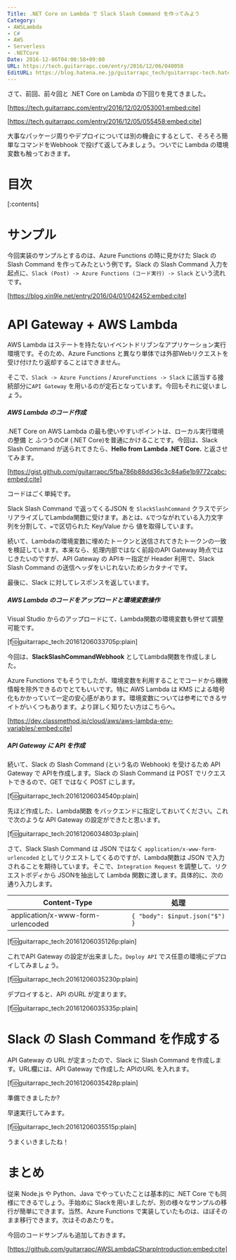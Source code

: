 ```yaml
---
Title: .NET Core on Lambda で Slack Slash Command を作ってみよう
Category:
- AWSLambda
- C#
- AWS
- Serverless
- .NETCore
Date: 2016-12-06T04:00:58+09:00
URL: https://tech.guitarrapc.com/entry/2016/12/06/040058
EditURL: https://blog.hatena.ne.jp/guitarrapc_tech/guitarrapc-tech.hatenablog.com/atom/entry/10328749687197530973
---
```


さて、前回、前々回と .NET Core on Lambda の下回りを見てきました。

[https://tech.guitarrapc.com/entry/2016/12/02/053001:embed:cite]

[https://tech.guitarrapc.com/entry/2016/12/05/055458:embed:cite]

大事なパッケージ周りやデプロイについては別の機会にするとして、そろそろ簡単なコマンドをWebhook で投げて返してみましょう。ついでに Lambda の環境変数も触っておきます。


# 目次

[:contents]

# サンプル

今回実装のサンプルとするのは、Azure Functions の時に見かけた Slack の Slash Command を作ってみたという例です。Slack の Slash Command 入力を起点に、```Slack (Post) -> Azure Functions (コード実行) -> Slack``` という流れです。

[https://blog.xin9le.net/entry/2016/04/01/042452:embed:cite]

# API Gateway + AWS Lambda

AWS Lambda はステートを持たないイベントドリブンなアプリケーション実行環境です。そのため、Azure Functions と異なり単体では外部Webリクエストを受け付けたり返却することはできません。

そこで、```Slack -> Azure Functions``` / ```AzureFunctions -> Slack``` に該当する接続部分に```API Gateway``` を用いるのが定石となっています。今回もそれに従いましょう。

##### AWS Lambda のコード作成

.NET Core on AWS Lambda の最も使いやすいポイントは、ローカル実行環境の整備 と ふつうのC# (.NET Core)を普通にかけることです。今回は、Slack Slash Command が送られてきたら、**Hello from Lambda .NET Core.** と返させてみます。

[https://gist.github.com/guitarrapc/5fba786b88dd36c3c84a6e1b9772cabc:embed:cite]

コードはごく単純です。

Slack Slash Command で返ってくるJSON を ```SlackSlashCommand``` クラスでデシリアライズしてLambda関数に受けます。あとは、```&```でつながれている入力文字列を分割して、```=```で区切られた Key/Value から 値を取得しています。

続いて、Lambdaの環境変数に埋めたトークンと送信されてきたトークンの一致を検証しています。本来なら、処理内部ではなく前段のAPI Gateway 時点ではじきたいのですが、API Gateway の APIキー指定が Header 利用で、Slack Slash Command の送信ヘッダをいじれないためシカタナイです。

最後に、Slack に対してレスポンスを返しています。

##### AWS Lambda のコードをアップロードと環境変数操作

Visual Studio からのアップロードにて、Lambda関数の環境変数も併せて調整可能です。

[f:id:guitarrapc_tech:20161206033705p:plain]

今回は、**SlackSlashCommandWebhook** としてLambda関数を作成しました。

Azure Functions でもそうでしたが、環境変数を利用することでコードから機微情報を除外できるのでとてもいいです。特に AWS Lambda は KMS による暗号化もかかっていて一定の安心感があります。環境変数については参考にできるサイトがいくつもあります。より詳しく知りたい方はこちらへ。

[https://dev.classmethod.jp/cloud/aws/aws-lambda-env-variables/:embed:cite]


##### API Gateway に API を作成

続いて、Slack の Slash Command (という名の Webhook) を受けるため API Gateway で APIを作成します。Slack の Slash Command は POST でリクエストできるので、GET ではなく POST にします。

[f:id:guitarrapc_tech:20161206034540p:plain]

先ほど作成した、Lambda関数 をバックエンドに指定しておいてください。これで次のような API Gateway の設定ができたと思います。

[f:id:guitarrapc_tech:20161206034803p:plain]

さて、Slack Slash Command は JSON ではなく ```application/x-www-form-urlencoded``` としてリクエストしてくるのですが、Lambda関数は JSON で入力されることを期待しています。そこで、```Integration Request``` を調整して、リクエストボディから JSONを抽出して Lambda 関数に渡します。具体的に、次の通り入力します。

Content-Type | 処理
---- | ----
application/x-www-form-urlencoded | ```{ "body": $input.json("$") }```

[f:id:guitarrapc_tech:20161206035126p:plain]

これでAPI Gateway の設定が出来ました。```Deploy API``` でス任意の環境にデプロイしてみましょう。

[f:id:guitarrapc_tech:20161206035230p:plain]

デプロイすると、API のURL が定まります。

[f:id:guitarrapc_tech:20161206035335p:plain]

# Slack の Slash Command を作成する

API Gateway の URL が定まったので、Slack に Slash Command を作成します。URL欄には、API Gateway で作成した APIのURL を入れます。

[f:id:guitarrapc_tech:20161206035428p:plain]

準備できましたか?

早速実行してみます。

[f:id:guitarrapc_tech:20161206035515p:plain]

うまくいきましたね！

# まとめ

従来 Node.js や Python、Java でやっていたことは基本的に .NET Core でも同様にできるでしょう。手始めに Slackを用いましたが、別の様々なサンプルの移行が簡単にできます。当然、Azure Functions で実装していたものは、ほぼそのまま移行できます。次はそのあたりを。

今回のコードサンプルも追加しておきます。

[https://github.com/guitarrapc/AWSLambdaCSharpIntroduction:embed:cite]

